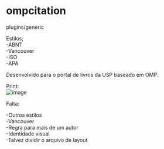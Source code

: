 # ompcitation

plugins/generic <br>

Estilos;<br>
-ABNT<br>
-Vancouver<br>
-ISO<br>
-APA<br>

Desenvolvido para o portal de livros da USP baseado em OMP.<br>

Print:<br>
![image](https://user-images.githubusercontent.com/114300053/235180433-5f2bf8bc-978f-46e3-85fd-333db26f42c5.png)<br>

Falta:<br>

-Outros estilos<br>
-Vancouver<br>
-Regra para mais de um autor<br>
-Identidade visual<br>
-Talvez dividir o arquivo de layout

